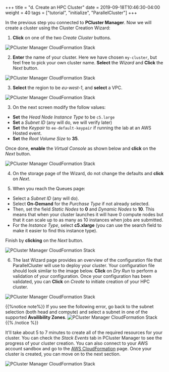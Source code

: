+++
title = "d. Create an HPC Cluster"
date = 2019-09-18T10:46:30-04:00
weight = 40
tags = ["tutorial", "initialize", "ParallelCluster"]
+++

In the previous step you connected to **PCluster Manager**. Now we will create a cluster using the Cluster Creation Wizard:

1. **Click** on one of the two *Create Cluster* buttons.

![PCluster Manager CloudFormation Stack](/images/isc22/pcm-create1.png)

2. **Enter** the name of your cluster. Here we have chosen `my-cluster`, but feel free to pick your own cluster name. **Select** the *Wizard* and **Click** the *Next* button.

![PCluster Manager CloudFormation Stack](/images/isc22/pcm-create2.png)

3. **Select** the region to be *eu-west-1*, and **select** a VPC.

![PCluster Manager CloudFormation Stack](/images/isc22/pcm-create3.png)

3. On the next screen modify the follow values:

* **Set** the *Head Node Instance Type* to be `c5.large`
* **Set** a *Subnet ID* (any will do, we will verify later)
* **Set** the *Keypair* to `ee-default-keypair` if running the lab at an AWS Hosted event.
* **Set** the *Root Volume Size* to **35**.

Once done, **enable** the *Virtual Console* as shown below and **click** on the *Next* button.

![PCluster Manager CloudFormation Stack](/images/isc22/pcm-create4.png)

4. On the storage page of the Wizard, do not change the defaults and **click** on *Next*.

5. When you reach the Queues page:

* Select a *Subnet ID* (any will do).
* Select **On-Demand** for the *Purchase Type* if not already selected.
* Then, set the field *Static Nodes* to **0** and *Dynamic Nodes* to **10**. This means that when your cluster launches it will have 0 compute nodes but that it can scale up to as many as 10 instances when jobs are submitted.
* For the *Instance Type*, select **c5.xlarge** (you can use the search field to make it easier to find this instance type).

Finish by **clicking** on the *Next* button.

![PCluster Manager CloudFormation Stack](/images/isc22/pcm-create6.png)

6. The last Wizard page provides an overview of the configuration file that ParallelCluster will use to deploy your cluster. Your configuration file should look similar to the image below. **Click** on *Dry Run* to perform a validation of your configuration. Once your configuration has been validated, you can **Click** on *Create* to initiate creation of your HPC cluster.

![PCluster Manager CloudFormation Stack](/images/isc22/pcm-create7.png)

{{%notice note%}}
If you see the following error, go back to the subnet selection (both head and compute) and select a subnet in one of the supported **Availibility Zones**.
![PCluster Manager CloudFormation Stack](/images/isc22/subnet-az-issue.png)
{{% /notice %}}

It'll take about 5 to 7 minutes to create all of the required resources for your cluster. You can check the *Stack Events* tab in PCluster Manager to see the progress of your cluster creation. You can also connect to your AWS account sandbox and go to the [AWS CloudFormation](https://console.aws.amazon.com/cloudformation/home) page. Once your cluster is created, you can move on to the next section.

![PCluster Manager CloudFormation Stack](/images/isc22/pcm-create8.png)